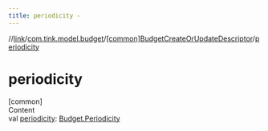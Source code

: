 ```yaml
---
title: periodicity -
---
```

//[link](../../index.md)/[com.tink.model.budget](../index.md)/[[common]BudgetCreateOrUpdateDescriptor](index.md)/[periodicity](periodicity.md)



# periodicity  
[common]  
Content  
val [periodicity](periodicity.md): [Budget.Periodicity](../[common]-budget/-periodicity/index.md)  



